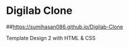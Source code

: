 # Digilab Clone
##https://sumihasan086.github.io/Digilab-Clone

Template Design 2 with HTML &amp; CSS
